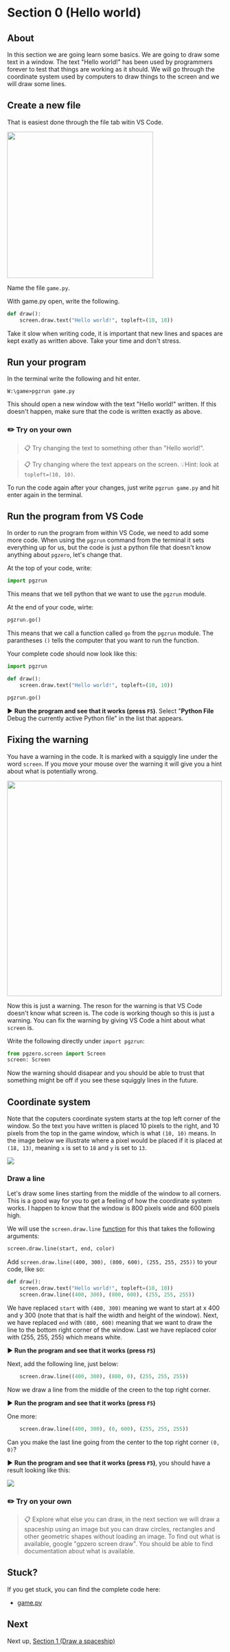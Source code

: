 # Section 0 (Hello world)

## About

In this section we are going learn some basics. We are going to draw some text in a window. The text "Hello world!" has been used by programmers forever to test that things are working as it should. We will go through the coordinate system used by computers to draw things to the screen and we will draw some lines.

## Create a new file

That is easiest done through the file tab witin VS Code.

<img src="../.docs/image9.png" width="340px">

Name the file `game.py`.

With game.py open, write the following.

```python
def draw():
    screen.draw.text("Hello world!", topleft=(10, 10))
```

Take it slow when writing code, it is important that new lines and spaces are kept exatly as written above. Take your time and don't stress.

## Run your program

In the terminal write the following and hit enter.

```shell
W:\game>pgzrun game.py
```

This should open a new window with the text "Hello world!" written. If this doesn't happen, make sure that the code is written exactly as above.

### ✏️ Try on your own

> 📋 Try changing the text to something other than "Hello world!".

> 📋 Try changing where the text appears on the screen. 💡Hint: look at `topleft=(10, 10)`.

To run the code again after your changes, just write `pgzrun game.py` and hit enter again in the terminal.


## Run the program from VS Code

In order to run the program from within VS Code, we need to add some more code.
When using the `pgzrun` command from the terminal it sets everything up for us, but the code is just a python file that doesn't know anything about `pgzero`, let's change that.

At the top of your code, write:

```python
import pgzrun

```

This means that we tell python that we want to use the `pgzrun` module.

At the end of your code, wirte:

```python
pgzrun.go()
```

This means that we call a function called `go` from the `pgzrun` module. The parantheses `()` tells the computer that you want to run the function.

Your complete code should now look like this:

```python
import pgzrun

def draw():
    screen.draw.text("Hello world!", topleft=(10, 10))

pgzrun.go()
```

▶️ **Run the program and see that it works (press `F5`)**. Select "**Python File** Debug the currently active Python file" in the list that appears.

## Fixing the warning

You have a warning in the code. It is marked with a squiggly line under the word `screen`. If you move your mouse over the warning it will give you a hint about what is potentially wrong.

<img src="../.docs/image10.png" width="500px">

Now this is just a warning. The reson for the warning is that VS Code doesn't know what screen is. The code is working though so this is just a warning. You can fix the warning by giving VS Code a hint about what `screen` is.

Write the following directly under `import pgzrun`:

```python
from pgzero.screen import Screen
screen: Screen
```

Now the warning should disapear and you should be able to trust that something might be off if you see these squiggly lines in the future.

## Coordinate system

Note that the coputers coordinate system starts at the top left corner of the window. So the text you have written is placed 10 pixels to the right, and 10 pixels from the top in the game window, which is what `(10, 10)` means. In the image below we illustrate where a pixel would be placed if it is placed at `(18, 13)`, meaning `x` is set to `18` and `y` is set to `13`.

<img src="../.docs/image11.png">

### Draw a line

Let's draw some lines starting from the middle of the window to all corners. This is a good way for you to get a feeling of how the coordinate system works. I happen to know that the window is 800 pixels wide and 600 pixels high.

We will use the `screen.draw.line` [function](https://learnpython.org/en/Functions) for this that takes the following arguments:

```python
screen.draw.line(start, end, color)
```

Add `screen.draw.line((400, 300), (800, 600), (255, 255, 255))` to your code, like so:

```python
def draw():
    screen.draw.text("Hello world!", topleft=(10, 10))
    screen.draw.line((400, 300), (800, 600), (255, 255, 255))
```

We have replaced `start` with `(400, 300)` meaning we want to start at x 400 and y 300 (note that that is half the width and height of the window).
Next, we have replaced `end` with `(800, 600)` meaning that we want to draw the line to the bottom right corner of the window. Last we have replaced color with (255, 255, 255) which means white. 

▶️ **Run the program and see that it works (press `F5`)**

Next, add the following line, just below:

```python
    screen.draw.line((400, 300), (800, 0), (255, 255, 255))
```

Now we draw a line from the middle of the creen to the top right corner.

▶️ **Run the program and see that it works (press `F5`)**

One more:

```python
    screen.draw.line((400, 300), (0, 600), (255, 255, 255))
```

Can you make the last line going from the center to the top right corner `(0, 0)`?

▶️ **Run the program and see that it works (press `F5`)**, you should have a result looking like this:

<img src="../.docs/section0.png">

### ✏️ Try on your own

> 📋 Explore what else you can draw, in the next section we will draw a spaceship using an image but you can draw circles, rectangles and other geometric shapes without loading an image. To find out what is available, google "gpzero screen draw". You should be able to find documentation about what is available.

## Stuck?

If you get stuck, you can find the complete code here:
* [game.py](./game.py)

## Next

Next up, [Section 1 (Draw a spaceship)](../section1)

